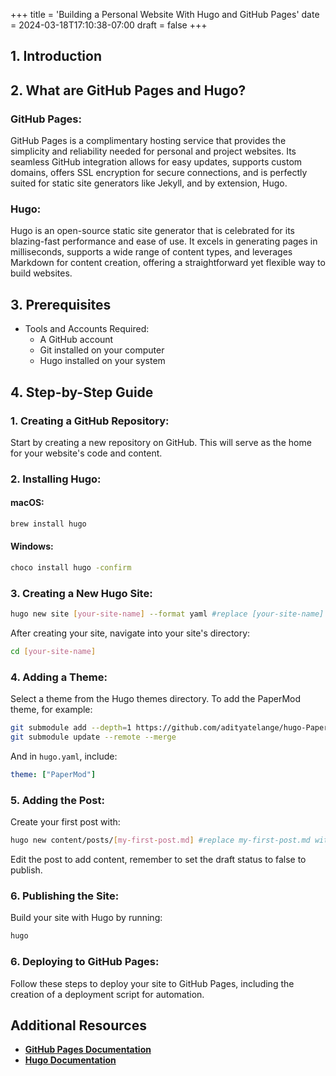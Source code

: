 +++
title = 'Building a Personal Website With Hugo and GitHub Pages'
date = 2024-03-18T17:10:38-07:00
draft = false
+++
## 1. Introduction


## 2. What are GitHub Pages and Hugo?

### GitHub Pages:
GitHub Pages is a complimentary hosting service that provides the simplicity and reliability needed for personal and project websites. Its seamless GitHub integration allows for easy updates, supports custom domains, offers SSL encryption for secure connections, and is perfectly suited for static site generators like Jekyll, and by extension, Hugo.

### Hugo:
Hugo is an open-source static site generator that is celebrated for its blazing-fast performance and ease of use. It excels in generating pages in milliseconds, supports a wide range of content types, and leverages Markdown for content creation, offering a straightforward yet flexible way to build websites.

## 3. Prerequisites

- Tools and Accounts Required:
  - A GitHub account
  - Git installed on your computer
  - Hugo installed on your system

## 4. Step-by-Step Guide

### 1. Creating a GitHub Repository:
   Start by creating a new repository on GitHub. This will serve as the home for your website's code and content.

### 2. Installing Hugo:

#### macOS:
```bash
brew install hugo
```

#### Windows:
```bash
choco install hugo -confirm
```

### 3. Creating a New Hugo Site:
```bash
hugo new site [your-site-name] --format yaml #replace [your-site-name] with your site name
```
After creating your site, navigate into your site's directory:
```bash
cd [your-site-name]
```

### 4. Adding a Theme:
Select a theme from the Hugo themes directory. To add the PaperMod theme, for example:
```bash
git submodule add --depth=1 https://github.com/adityatelange/hugo-PaperMod.git themes/PaperMod
git submodule update --remote --merge
```
And in `hugo.yaml`, include:
```yaml
theme: ["PaperMod"]
```

### 5. Adding the Post:
Create your first post with:
```bash
hugo new content/posts/[my-first-post.md] #replace my-first-post.md with your post name
```
Edit the post to add content, remember to set the draft status to false to publish.

### 6. Publishing the Site:
Build your site with Hugo by running:
```bash
hugo
```

### 6. Deploying to GitHub Pages:
Follow these steps to deploy your site to GitHub Pages, including the creation of a deployment script for automation.

## Additional Resources

- **[GitHub Pages Documentation](https://docs.github.com/en/pages/getting-started-with-github-pages)**
- **[Hugo Documentation](https://gohugo.io/documentation/)**